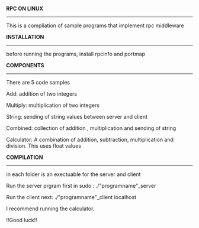 **RPC ON LINUX**
**************************************************************

This is a compliation of sample programs that implement rpc middleware


**INSTALLATION**
**************************************************************

before running the programs, install rpcinfo and portmap

**COMPONENTS**
**************************************************************

There are 5 code samples

Add: addition of two integers

Multiply:  multiplication of two integers

String: sending of string values between server and client

Combined: collection of addition , multiplication and sending of string

Calculator: A combination of addition, subtraction, multiplication and division. This uses float values

**COMPILATION**
**************************************************************

in each folder is an exectuable for the server and client

Run the server prgram first in sudo : ./"programname"_server

Run the client next:  ./"programname"_client localhost

I recommend running the calculator.

!!Good luck!!



